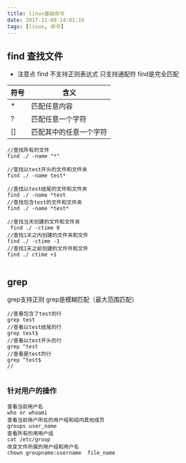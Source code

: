 ```yaml
---
title: linux基础命令
date: 2017-11-08 14:01:19
tags: [linux, 命令]
---
```


## find 查找文件

* 注意点
find 不支持正则表达式 只支持通配符
find是完全匹配

|符号|含义|
|--|----|
| * | 匹配任意内容|
|?|匹配任意一个字符|
|[]|匹配其中的任意一个字符|

```
//查找所有的文件
find ./ -name "*"

//查找以test开头的文件和文件夹
find ./ -name test*

//查找以test结尾的文件和文件夹
find ./ -name *test
//查找包含test的文件和文件夹
find ./ -name *test*

//查找当天创建的文件和文件夹
 find ./ -ctime 0
//查找1天之内创建的文件夹和文件
find ./ -ctime -1
//查找1天之前创建的文件件和文件
find ./ ctime +1


```

## grep
grep支持正则
grep是模糊匹配（最大范围匹配）
```
//查看包含了test的行
grep test
//查看以test结尾的行
grep test$
//查看以test开头的行
grep ^test
//查看是test的行
grep ^test$
//


```

### 针对用户的操作
```
查看当前用户名
who or whoami
查看当前用户所在的用户组和组内其他成员
groups user_name
查看所有的用用户组
cat /etc/group
改变文件所属的用户组和用户名
chown groupname:username  file_name
```

